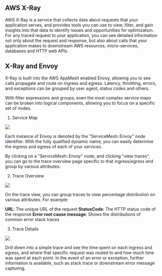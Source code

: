## AWS X-Ray

AWS X-Ray is a service that collects data about requests that your application serves, and provides tools you can use to view, filter, and gain insights into that data to identify issues and opportunities for optimization. For any traced request to your application, you can see detailed information not only about the request and response, but also about calls that your application makes to downstream AWS resources, micro-services, databases and HTTP web APIs.

## X-Ray and Envoy

X-Ray is built into the AWS AppMesh enabled Envoy, allowing you to see calls propagate and route on ingress and egress. Latency, throttling, errors, and exceptions can be grouped by user agent, status codes and others.

With filter expressions and groups, even the most complex service maps can be broken into logical components, allowing you to focus on a specific set of nodes.

1. Service Map

![](https://raw.githubusercontent.com/aws-samples/voting-app/master/resources/xray-dashboard/envoy-service-map.png?token=AAJv-nGyiTz033TbhwfIswNWTeChiMlKks5cB-y8wA%3D%3D)

Each instance of Envoy is denoted by the "ServiceMesh::Envoy" node identifier. With the fully qualified dynamic name, you can easily determine the ingress and egress of each of your services.

By clicking on a "ServiceMesh::Envoy" node, and clicking "view traces", you can go to the trace overview page specific to that ingress/egress and group by various attributes.

2. Trace Overview

![](https://raw.githubusercontent.com/aws-samples/voting-app/master/resources/xray-dashboard/envoy-trace-overview.png?token=AAJv-l6gqPq9Ydge7XDSldHxFH_4WHqGks5cB-z4wA%3D%3D)

On the trace view, you can group traces to view percentage distribution on various attributes. For example:

**URL**: The unique URL of the request
**StatusCode**: The HTTP status code of the response
**Error root cause message**: Shows the distributions of common error stack traces

3. Trace Details

![](https://raw.githubusercontent.com/aws-samples/voting-app/master/resources/xray-dashboard/envoy-trace-details.png?token=AAJv-g-TYjWyV4XFyS76dj8E3VnXRJO2ks5cB-0gwA%3D%3D)

Drill down into a simple trace and see the time spent on each ingress and egress, and where that specific request was routed to and how much time was spent at each point. In the event of an error or exception, further information is available, such as stack trace or downstream error message capturing.
